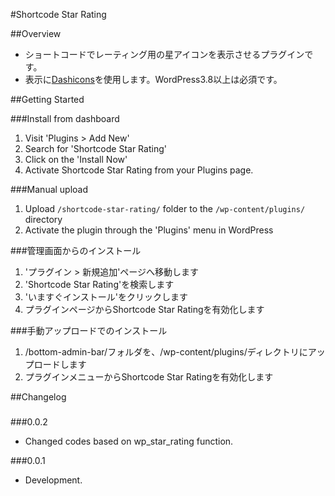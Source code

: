 #Shortcode Star Rating

##Overview

* ショートコードでレーティング用の星アイコンを表示させるプラグインです。
* 表示に[Dashicons](http://melchoyce.github.io/dashicons/)を使用します。WordPress3.8以上は必須です。

##Getting Started

###Install from dashboard
1. Visit 'Plugins > Add New'
2. Search for 'Shortcode Star Rating'
3. Click on the 'Install Now'
4. Activate Shortcode Star Rating from your Plugins page.
 
###Manual upload
1. Upload `/shortcode-star-rating/` folder to the `/wp-content/plugins/` directory
2. Activate the plugin through the 'Plugins' menu in WordPress

###管理画面からのインストール
1. 'プラグイン > 新規追加'ページへ移動します
2. 'Shortcode Star Rating'を検索します
3. 'いますぐインストール'をクリックします
4. プラグインページからShortcode Star Ratingを有効化します

###手動アップロードでのインストール
1. /bottom-admin-bar/フォルダを、/wp-content/plugins/ディレクトリにアップロードします
2. プラグインメニューからShortcode Star Ratingを有効化します

##Changelog

###

###0.0.2
* Changed codes based on wp_star_rating function.

###0.0.1
* Development.